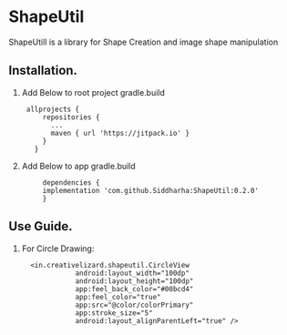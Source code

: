 # ShapeUtil
ShapeUtill is a library for Shape Creation and image shape manipulation

## Installation.
1. Add Below to root project gradle.build

        allprojects {
            repositories {
              ...
              maven { url 'https://jitpack.io' }
            }
          }
          
2. Add Below to app gradle.build

        	dependencies {
	        implementation 'com.github.Siddharha:ShapeUtil:0.2.0'
	        }

## Use Guide.
1. For Circle Drawing:

         <in.creativelizard.shapeutil.CircleView
                    android:layout_width="100dp"
                    android:layout_height="100dp"
                    app:feel_back_color="#00bcd4"
                    app:feel_color="true"
                    app:src="@color/colorPrimary"
                    app:stroke_size="5"
                    android:layout_alignParentLeft="true" />  
